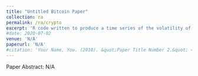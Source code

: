 ```yaml
---
title: "Untitled Bitcoin Paper"
collection: ra
permalink: /ra/crypto
excerpt: 'R code written to produce a time series of the volatility of Bitcoin and the remaining mainstream cryptocurrencies currently on the market (2020). <br/><img src="/images/Figure1-1.png" width="850" height="200">'
#date: 2020-07-02
venue: 'N/A'
paperurl: 'N/A'
#citation: 'Your Name, You. (2010). &quot;Paper Title Number 2.&quot; <i>Journal 1</i>. 1(2).'
---
```

Paper Abstract: N/A
